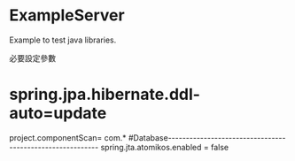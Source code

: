 # ExampleServer
Example to test java libraries.

必要設定參數
# spring.jpa.hibernate.ddl-auto=update
project.componentScan= com.*
#Database----------------------------------------------------------
spring.jta.atomikos.enabled = false
